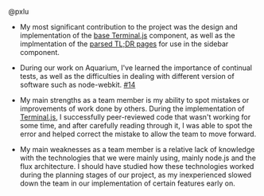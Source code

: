 @pxlu

- My most significant contribution to the project was the design and implementation of the [base Terminal.js](https://github.com/UoT-CSC30x-W15/301W15-Prj-Team4-repo/pull/13) component, as well as the implmentation of the [parsed TL;DR pages](https://github.com/UoT-CSC30x-W15/301W15-Prj-Team4-repo/issues/29) for use in the sidebar component. 

- During our work on Aquarium, I've learned the importance of continual tests, as well as the difficulties in dealing with different version of software such as node-webkit. [#14](https://github.com/UoT-CSC30x-W15/301W15-Prj-Team4-repo/issues/14)

- My main strengths as a team member is my ability to spot mistakes or improvements of work done by others. During the implementation of [Terminal.js](https://github.com/UoT-CSC30x-W15/301W15-Prj-Team4-repo/pull/13), I successfully peer-reviewed code that wasn't working for some time, and after carefully reading through it, I was able to spot the error and helped correct the mistake to allow the team to move forward.

- My main weaknesses as a team member is a relative lack of knowledge with the technologies that we were mainly using, mainly node.js and the flux architecture. I should have studied how these technologies worked during the planning stages of our project, as my inexperienced slowed down the team in our implementation of certain features early on.